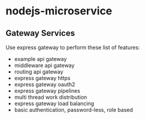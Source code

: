 # nodejs-microservice

## Gateway Services
Use express gateway to perform these list of features:
- example api gateway
- middleware api gateway
- routing api gateway
- express gateway https
- express gateway oauth2
- express gateway pipelines
- multi thread work distribution
- express gateway load balancing
- basic authentication, password-less, role based
